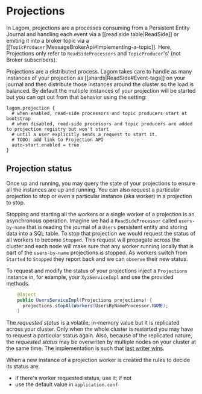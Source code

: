 # Projections

In Lagom, projections are a processes consuming from a Persistent Entity Journal and handling each event via a [[read side table|ReadSide]] or emiting it into a broker topic via a [[`TopicProducer`|MessageBrokerApi#Implementing-a-topic]]. Here, Projections only refer to `ReadSideProcessors` and `TopicProducer`'s' (not Broker subscribers).

Projections are a distributed process. Lagom takes care to handle as many instances of your projection as [[shards|ReadSide#Event-tags]] on your journal and then distribute those instances around the cluster so the load is balanced. By default the multiple instances of your projection will be started but you can opt out from that behavior using the setting:

```
lagom.projection {
  # when enabled, read-side processors and topic producers start at bootstrap
  # when disabled, read-side processors and topic producers are added to projection registry but won't start
  # until a user explicitly sends a request to start it.
  # TODO: add link to Projection API
  auto-start.enabled = true
}
```

## Projection status

Once up and running, you may query the state of your projections to ensure all the instances are up and running. You can also request a particular projection to stop or even a particular instance (aka worker) in a projection to stop. 

Stopping and starting all the workers or a single worker of a projection is an asynchronous operation. Imagine we had a `ReadSideProcessor` called  `users-by-name` that is reading the journal of a `Users` persistent entity and storing data into a SQL table. To stop that projection we would request the status of all workers to become `Stopped`. This request will propagate across the cluster and each node will make sure that any worker running locally that is part of the `users-by-name` projections is stopped. As workers switch from `Started` to `Stopped` they report back and we can `observe` their new status.

To request and modify the status of your projections inject a `Projections` instance in, for example, your `XyzServiceImpl` and use the provided methods.

```java
    @Inject
    public UsersServiceImpl(Projections projections) {
      projections.stopAllWorkers(UsersByNameProcessor.NAME);
    }
```

The _requested status_ is a volatile, in-memory value but it is replicated across your cluster. Only when the whole cluster is restarted you may have to request a particular status again. Also, because of the replicated nature, the _requested status_ may be overwriten by multiple nodes on your cluster at the same time. The implementation is such that [last writer wins](https://doc.akka.io/docs/akka/current/distributed-data.html#data-types).

When a new instance of a projection worker is created the rules to decide its status are:

* if there's worker requested status, use it; if not
* use the default value in `application.conf`
